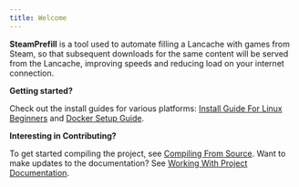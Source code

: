 ```yaml
---
title: Welcome
---
```


**SteamPrefill** is a tool used to automate filling a Lancache with games from Steam, so that subsequent downloads for the same content will be served from the Lancache, improving speeds and reducing load on your internet connection.

**Getting started?**

Check out the install guides for various platforms: [Install Guide For Linux Beginners](install-guides/Install-Guide-For-Linux-Beginners.md) and [Docker Setup Guide](install-guides/Docker-Setup-Guide.md).

**Interesting in Contributing?**

To get started compiling the project, see [Compiling From Source](dev-guides/Compiling-from-source.md).
Want to make updates to the documentation?  See [Working With Project Documentation](dev-guides/mkdocs-setup.md).
